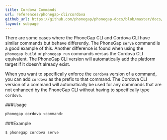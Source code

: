 ```yaml
---
title: Cordova Commands
url: references/phonegap-cli/cordova
github_url: https://github.com/phonegap/phonegap-docs/blob/master/docs/3-references/phonegap-cli/8-cordova.html.md
layout: subpage
---
```


There are some cases where the PhoneGap CLI and Cordova CLI have similar commands but behave differently. The PhoneGap `serve` command is
a good example of this. Another difference is found when using the `phonegap build` or `phonegap run` commands versus the Cordova CLI
equivalent. The PhoneGap CLI version will automatically add the platform target if it doesn't already exist.

When you want to specifically enforce the `cordova` version of a command, you can add `cordova` as the
prefix to that command. The Cordova CLI version of a command will automatically be used for any commands that are not enhanced by the
PhoneGap CLI without having to specifically type `cordova`.   

###Usage
```bash
phonegap cordova <command>
```

###Example
```bash
$ phonegap cordova serve
```  
